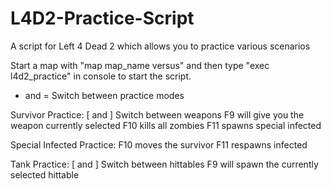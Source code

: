 L4D2-Practice-Script
====================

A script for Left 4 Dead 2 which allows you to practice various scenarios

Start a map with "map map_name versus" and then type "exec l4d2_practice" in console to start the script.

- and = Switch between practice modes

Survivor Practice: 
[ and ] Switch between weapons
F9 will give you the weapon currently selected
F10 kills all zombies 
F11 spawns special infected

Special Infected Practice:
F10 moves the survivor 
F11 respawns infected

Tank Practice:
[ and ] Switch between hittables 
F9 will spawn the currently selected hittable